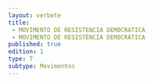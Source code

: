 ```yaml
---
layout: verbete
title:
 - MOVIMENTO DE RESISTENCIA DEMOCRATICA
 - MOVIMENTO DE RESISTÊNCIA DEMOCRÁTICA
published: true
edition: 1  
type: T
subtype: Movimentos
---
```


